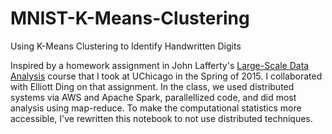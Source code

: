 # MNIST-K-Means-Clustering
Using K-Means Clustering to Identify Handwritten Digits

Inspired by a homework assignment in John Lafferty's [Large-Scale Data Analysis](https://galton.uchicago.edu/~lafferty/37601-syllabus.pdf) course that I took at UChicago in the Spring of 2015. I collaborated with Elliott Ding on that assignment. In the class, we used distributed systems via AWS and Apache Spark, parallellized code, and did most analysis using map-reduce. To make the computational statistics more accessible, I've rewritten this notebook to not use distributed techniques.
